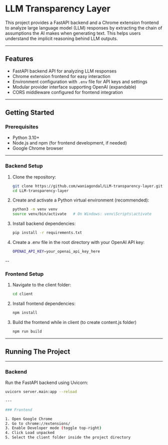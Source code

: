 # LLM Transparency Layer

This project provides a FastAPI backend and a Chrome extension frontend to analyze large language model (LLM) responses by extracting the chain of assumptions the AI makes when generating text. This helps users understand the implicit reasoning behind LLM outputs.

---

## Features

- FastAPI backend API for analyzing LLM responses  
- Chrome extension frontend for easy interaction  
- Environment configuration with `.env` file for API keys and settings  
- Modular provider interface supporting OpenAI (expandable)  
- CORS middleware configured for frontend integration  

---

## Getting Started

### Prerequisites

- Python 3.10+  
- Node.js and npm (for frontend development, if needed)  
- Google Chrome browser  

---

### Backend Setup

1. Clone the repository:

   ```bash
   git clone https://github.com/waniagondal/LLM-transparency-layer.git
   cd LLM-transparency-layer

2. Create and activate a Python virtual environment (recommended):

   ```bash
   python3 -m venv venv
   source venv/bin/activate   # On Windows: venv\Scripts\activate
   
3. Install backend dependencies:

   ```bash
   pip install -r requirements.txt

4. Create a .env file in the root directory with your OpenAI API key:

   ```bash
   OPENAI_API_KEY=your_openai_api_key_here

--

### Frontend Setup

1. Navigate to the client folder:

   ```bash
   cd client

2. Install frontend dependencies:

   ```bash
   npm install

3. Build the frontend while in client (to create content.js folder)

   ```bash
   npm run build
---

## Running The Project

---

### Backend

Run the FastAPI backend using Uvicorn:

   ```bash
   uvicorn server.main:app --reload

---

### Frontend

1. Open Google Chrome
2. Go to chrome://extensions/
3. Enable Developer mode (toggle top-right)
4. Click Load unpacked
5. Select the client folder inside the project directory

